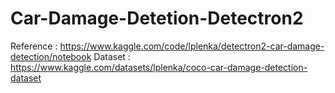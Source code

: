 # Car-Damage-Detetion-Detectron2

Reference : https://www.kaggle.com/code/lplenka/detectron2-car-damage-detection/notebook
Dataset : https://www.kaggle.com/datasets/lplenka/coco-car-damage-detection-dataset